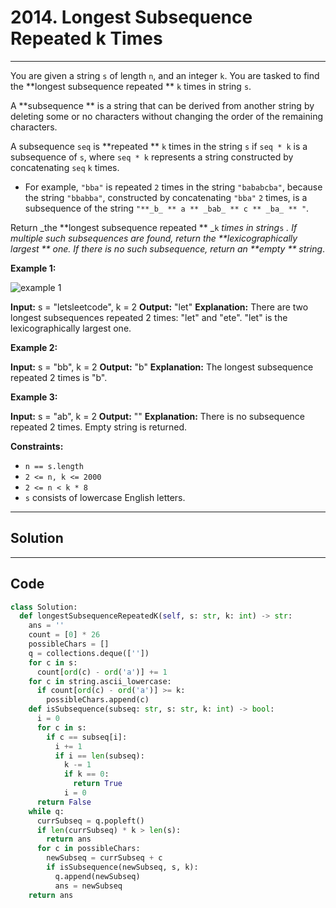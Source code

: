 # 2014. Longest Subsequence Repeated k Times

---

You are given a string `s` of length `n`, and an integer `k`. You are tasked to find the **longest subsequence repeated ** `k` times in string `s`.

A **subsequence ** is a string that can be derived from another string by deleting some or no characters without changing the order of the remaining characters.

A subsequence `seq` is **repeated ** `k` times in the string `s` if `seq * k` is a subsequence of `s`, where `seq * k` represents a string constructed by concatenating `seq` `k` times.

  * For example, `"bba"` is repeated `2` times in the string `"bababcba"`, because the string `"bbabba"`, constructed by concatenating `"bba"` `2` times, is a subsequence of the string `"**_b_ ** a ** _bab_ ** c ** _ba_ ** "`.



Return _the **longest subsequence repeated ** _`k` _times in string_`s` _. If multiple such subsequences are found, return the **lexicographically largest ** one. If there is no such subsequence, return an **empty ** string_.

 

**Example 1:**

![example 1](https://assets.leetcode.com/uploads/2021/08/30/longest-subsequence-repeat-k-times.png)


**Input:** s = "letsleetcode", k = 2
**Output:** "let"
**Explanation:** There are two longest subsequences repeated 2 times: "let" and "ete".
"let" is the lexicographically largest one.


**Example 2:**


**Input:** s = "bb", k = 2
**Output:** "b"
**Explanation:** The longest subsequence repeated 2 times is "b".


**Example 3:**


**Input:** s = "ab", k = 2
**Output:** ""
**Explanation:** There is no subsequence repeated 2 times. Empty string is returned.


 

**Constraints:**

  * `n == s.length`
  * `2 <= n, k <= 2000`
  * `2 <= n < k * 8`
  * `s` consists of lowercase English letters.

---

## Solution



---

## Code
```python
class Solution:
  def longestSubsequenceRepeatedK(self, s: str, k: int) -> str:
    ans = ''
    count = [0] * 26
    possibleChars = []
    q = collections.deque([''])
    for c in s:
      count[ord(c) - ord('a')] += 1
    for c in string.ascii_lowercase:
      if count[ord(c) - ord('a')] >= k:
        possibleChars.append(c)
    def isSubsequence(subseq: str, s: str, k: int) -> bool:
      i = 0
      for c in s:
        if c == subseq[i]:
          i += 1
          if i == len(subseq):
            k -= 1
            if k == 0:
              return True
            i = 0
      return False
    while q:
      currSubseq = q.popleft()
      if len(currSubseq) * k > len(s):
        return ans
      for c in possibleChars:
        newSubseq = currSubseq + c
        if isSubsequence(newSubseq, s, k):
          q.append(newSubseq)
          ans = newSubseq
    return ans
```
